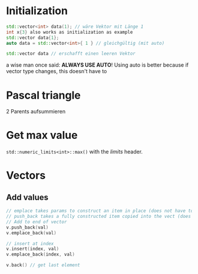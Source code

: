 # Initialization

```cpp
std::vector<int> data(1); // wäre Vektor mit Länge 1
int x{3} also works as initialization as example
std::vector data{1};
auto data = std::vector<int>{ 1 } // gleichgültig (mit auto)

std::vector data // erschafft einen leeren Vektor
```

a wise man once said: **ALWAYS USE AUTO**! Using auto is better because if vector type changes, this doesn't have to

# Pascal triangle
2 Parents aufsummieren

# Get max value
`std::numeric_limits<int>::max()` with the *limits* header.

# Vectors
## Add values
```cpp
// emplace takes params to construct an item in place (does not have to then copy it into the vector)
// push_back takes a fully constructed item copied into the vect (does have to copy it)
// Add to end of vector
v.push_back(val)
v.emplace_back(val)

// insert at index
v.insert(index, val)
v.emplace_back(index, val)

v.back() // get last element
```
